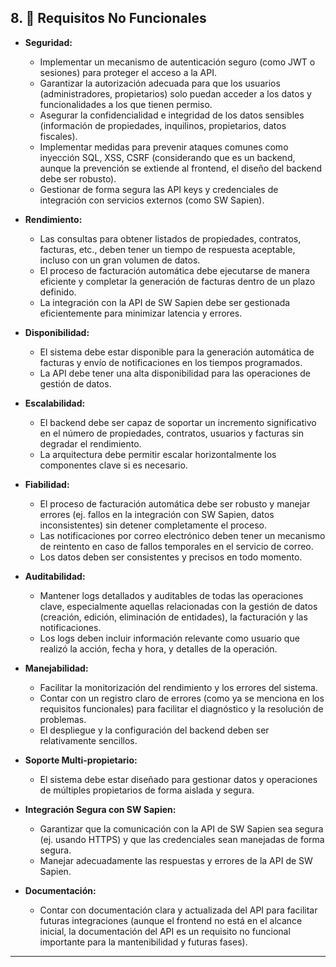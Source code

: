 ## 8. 🔐 Requisitos No Funcionales

*   **Seguridad:**
    *   Implementar un mecanismo de autenticación seguro (como JWT o sesiones) para proteger el acceso a la API.
    *   Garantizar la autorización adecuada para que los usuarios (administradores, propietarios) solo puedan acceder a los datos y funcionalidades a los que tienen permiso.
    *   Asegurar la confidencialidad e integridad de los datos sensibles (información de propiedades, inquilinos, propietarios, datos fiscales).
    *   Implementar medidas para prevenir ataques comunes como inyección SQL, XSS, CSRF (considerando que es un backend, aunque la prevención se extiende al frontend, el diseño del backend debe ser robusto).
    *   Gestionar de forma segura las API keys y credenciales de integración con servicios externos (como SW Sapien).

*   **Rendimiento:**
    *   Las consultas para obtener listados de propiedades, contratos, facturas, etc., deben tener un tiempo de respuesta aceptable, incluso con un gran volumen de datos.
    *   El proceso de facturación automática debe ejecutarse de manera eficiente y completar la generación de facturas dentro de un plazo definido.
    *   La integración con la API de SW Sapien debe ser gestionada eficientemente para minimizar latencia y errores.

*   **Disponibilidad:**
    *   El sistema debe estar disponible para la generación automática de facturas y envío de notificaciones en los tiempos programados.
    *   La API debe tener una alta disponibilidad para las operaciones de gestión de datos.

*   **Escalabilidad:**
    *   El backend debe ser capaz de soportar un incremento significativo en el número de propiedades, contratos, usuarios y facturas sin degradar el rendimiento.
    *   La arquitectura debe permitir escalar horizontalmente los componentes clave si es necesario.

*   **Fiabilidad:**
    *   El proceso de facturación automática debe ser robusto y manejar errores (ej. fallos en la integración con SW Sapien, datos inconsistentes) sin detener completamente el proceso.
    *   Las notificaciones por correo electrónico deben tener un mecanismo de reintento en caso de fallos temporales en el servicio de correo.
    *   Los datos deben ser consistentes y precisos en todo momento.

*   **Auditabilidad:**
    *   Mantener logs detallados y auditables de todas las operaciones clave, especialmente aquellas relacionadas con la gestión de datos (creación, edición, eliminación de entidades), la facturación y las notificaciones.
    *   Los logs deben incluir información relevante como usuario que realizó la acción, fecha y hora, y detalles de la operación.

*   **Manejabilidad:**
    *   Facilitar la monitorización del rendimiento y los errores del sistema.
    *   Contar con un registro claro de errores (como ya se menciona en los requisitos funcionales) para facilitar el diagnóstico y la resolución de problemas.
    *   El despliegue y la configuración del backend deben ser relativamente sencillos.

*   **Soporte Multi-propietario:**
    *   El sistema debe estar diseñado para gestionar datos y operaciones de múltiples propietarios de forma aislada y segura.

*   **Integración Segura con SW Sapien:**
    *   Garantizar que la comunicación con la API de SW Sapien sea segura (ej. usando HTTPS) y que las credenciales sean manejadas de forma segura.
    *   Manejar adecuadamente las respuestas y errores de la API de SW Sapien.

*   **Documentación:**
    *   Contar con documentación clara y actualizada del API para facilitar futuras integraciones (aunque el frontend no está en el alcance inicial, la documentación del API es un requisito no funcional importante para la mantenibilidad y futuras fases).

---